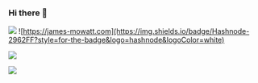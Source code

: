 ### Hi there 👋

![](https://img.shields.io/badge/Ubuntu-E95420?style=for-the-badge&logo=ubuntu&logoColor=white)
![https://james-mowatt.com](https://img.shields.io/badge/Hashnode-2962FF?style=for-the-badge&logo=hashnode&logoColor=white)

![](https://github-readme-stats.vercel.app/api?username=JamesMowatt&theme=blue-green)

![](https://github-readme-stats.vercel.app/api/top-langs/?username=JamesMowatt&theme=blue-green)
